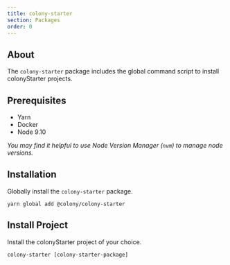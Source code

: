```yaml
---
title: colony-starter
section: Packages
order: 0
---
```


## About

The `colony-starter` package includes the global command script to install colonyStarter projects.

## Prerequisites

- Yarn
- Docker
- Node 9.10

_You may find it helpful to use Node Version Manager (`nvm`) to manage node versions._

## Installation

Globally install the `colony-starter` package.

```
yarn global add @colony/colony-starter
```

## Install Project

Install the colonyStarter project of your choice.

```
colony-starter [colony-starter-package]
```
